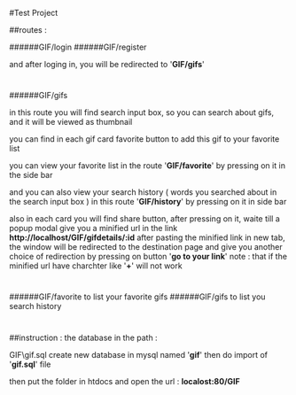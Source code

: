 #Test Project

##routes : 


######GIF/login
######GIF/register

and after loging in, you will be redirected to '**GIF/gifs**'

#

######GIF/gifs

in this route you will find search input box, so you can search about gifs, 
and it will be viewed as thumbnail

you can find in each gif card favorite button to add this gif to your favorite list

you can view your favorite list in the route '**GIF/favorite**' by pressing on it in the side bar

and you can also view your search history ( words you searched about in the search input box ) 
in this route '**GIF/history**' by pressing on it in side bar

also in each card you will find share button, after pressing on it, waite till a popup modal give you a minified url
in the link **http://localhost/GIF/gifdetails/:id**
after pasting the minified link in new tab, the window will be redirected 
to the destination page and give you another choice of redirection by 
pressing on button '**go to your link**'
note : that if the minified url have charchter like '**+**' will not work

#
######GIF/favorite
to list your favorite gifs
######GIF/gifs
to list you search history

#

##instruction : 
the database in the path : 

GIF\gif.sql
create new database in mysql named '**gif**' then do import of '**gif.sql**' file

then put the folder in htdocs and open the url : 
**localost:80/GIF**